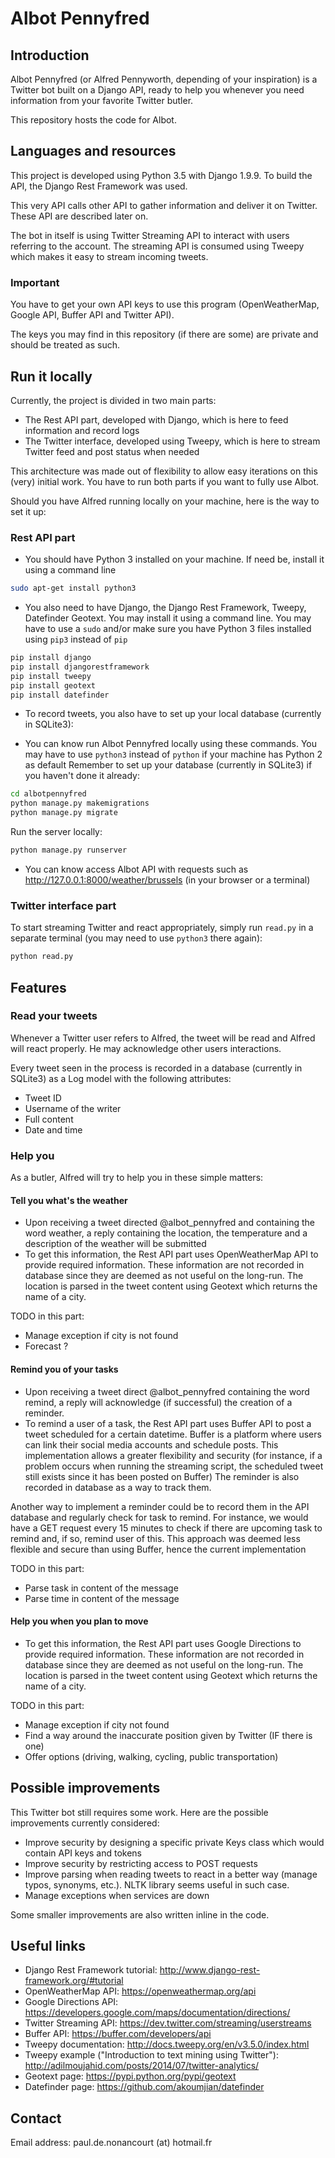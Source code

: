 # Albot Pennyfred

## Introduction

Albot Pennyfred (or Alfred Pennyworth, depending of your inspiration) is a Twitter bot built on a Django API, ready to help you whenever you need information from your favorite Twitter butler.

This repository hosts the code for Albot.

## Languages and resources

This project is developed using Python 3.5 with Django 1.9.9. To build the API, the Django Rest Framework was used.

This very API calls other API to gather information and deliver it on Twitter. These API are described later on.

The bot in itself is using Twitter Streaming API to interact with users referring to the account.
The streaming API is consumed using Tweepy which makes it easy to stream incoming tweets.

### Important

You have to get your own API keys to use this program (OpenWeatherMap, Google API, Buffer API and Twitter API).

The keys you may find in this repository (if there are some) are private and should be treated as such.

## Run it locally

Currently, the project is divided in two main parts:
- The Rest API part, developed with Django, which is here to feed information and record logs
- The Twitter interface, developed using Tweepy, which is here to stream Twitter feed and post status when needed

This architecture was made out of flexibility to allow easy iterations on this (very) initial work.
You have to run both parts if you want to fully use Albot.

Should you have Alfred running locally on your machine, here is the way to set it up:

### Rest API part

- You should have Python 3 installed on your machine. If need be, install it using a command line
```bash
sudo apt-get install python3
```

- You also need to have Django, the Django Rest Framework, Tweepy, Datefinder Geotext. You may install it using a command line.
You may have to use a `sudo` and/or make sure you have Python 3 files installed using `pip3` instead of `pip`
```bash
pip install django
pip install djangorestframework
pip install tweepy
pip install geotext
pip install datefinder
```

- To record tweets, you also have to set up your local database (currently in SQLite3):


- You can know run Albot Pennyfred locally using these commands.
You may have to use `python3` instead of `python` if your machine has Python 2 as default
Remember to set up your database (currently in SQLite3) if you haven't done it already:
```bash
cd albotpennyfred
python manage.py makemigrations
python manage.py migrate
```
Run the server locally:
```bash
python manage.py runserver
```

- You can know access Albot API with requests such as http://127.0.0.1:8000/weather/brussels (in your browser or a terminal)

### Twitter interface part

To start streaming Twitter and react appropriately, simply run `read.py` in a separate terminal (you may need to use `python3` there again):

```bash
python read.py
```

## Features

### Read your tweets

Whenever a Twitter user refers to Alfred, the tweet will be read and Alfred will react properly. He may acknowledge other users interactions.

Every tweet seen in the process is recorded in a database (currently in SQLite3) as a Log model with the following attributes:
- Tweet ID
- Username of the writer
- Full content
- Date and time

### Help you

As a butler, Alfred will try to help you in these simple matters:

#### Tell you what's the weather

- Upon receiving a tweet directed @albot_pennyfred and containing the word weather, a reply containing the location, the temperature and a description of the weather will be submitted
- To get this information, the Rest API part uses OpenWeatherMap API to provide required information.
These information are not recorded in database since they are deemed as not useful on the long-run.
The location is parsed in the tweet content using Geotext which returns the name of a city.

TODO in this part:
- Manage exception if city is not found
- Forecast ?

#### Remind you of your tasks

- Upon receiving a tweet direct @albot_pennyfred containing the word remind, a reply will acknowledge (if successful) the creation of a reminder.
- To remind a user of a task, the Rest API part uses Buffer API to post a tweet scheduled for a certain datetime.
Buffer is a platform where users can link their social media accounts and schedule posts.
This implementation allows a greater flexibility and security (for instance, if a problem occurs when running the streaming script, the scheduled tweet still exists since it has been posted on Buffer)
The reminder is also recorded in database as a way to track them.

Another way to implement a reminder could be to record them in the API database and regularly check for task to remind.
For instance, we would have a GET request every 15 minutes to check if there are upcoming task to remind and, if so, remind user of this.
This approach was deemed less flexible and secure than using Buffer, hence the current implementation

TODO in this part:
- Parse task in content of the message
- Parse time in content of the message

#### Help you when you plan to move

- To get this information, the Rest API part uses Google Directions to provide required information.
These information are not recorded in database since they are deemed as not useful on the long-run.
The location is parsed in the tweet content using Geotext which returns the name of a city.

TODO in this part:
- Manage exception if city not found
- Find a way around the inaccurate position given by Twitter (IF there is one)
- Offer options (driving, walking, cycling, public transportation)

## Possible improvements

This Twitter bot still requires some work. Here are the possible improvements currently considered:
- Improve security by designing a specific private Keys class which would contain API keys and tokens
- Improve security by restricting access to POST requests
- Improve parsing when reading tweets to react in a better way (manage typos, synonyms, etc.). NLTK library seems useful in such case.
- Manage exceptions when services are down

Some smaller improvements are also written inline in the code.

## Useful links

- Django Rest Framework tutorial: http://www.django-rest-framework.org/#tutorial
- OpenWeatherMap API: https://openweathermap.org/api
- Google Directions API: https://developers.google.com/maps/documentation/directions/
- Twitter Streaming API: https://dev.twitter.com/streaming/userstreams
- Buffer API: https://buffer.com/developers/api
- Tweepy documentation: http://docs.tweepy.org/en/v3.5.0/index.html
- Tweepy example ("Introduction to text mining using Twitter"): http://adilmoujahid.com/posts/2014/07/twitter-analytics/
- Geotext page: https://pypi.python.org/pypi/geotext
- Datefinder page: https://github.com/akoumjian/datefinder

## Contact

Email address: paul.de.nonancourt (at) hotmail.fr